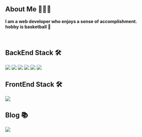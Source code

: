 ## About Me 🧑🏻‍💻
<b>I am a web developer who enjoys a sense of accomplishment.</b>
<br/>
<b>hobby is basketball 🏀</b>

<br/>

## BackEnd Stack 🛠
<img src="https://img.shields.io/badge/Java-007396?style=flat-square&logo=Java&logoColor=white"/>
<img src="https://img.shields.io/badge/Spring-6DB33F?style=flat-square&logo=Spring&logoColor=white"/>
<img src="https://img.shields.io/badge/Node-339933?style=flat-square&logo=Node.js&logoColor=white"/>
<img src="https://img.shields.io/badge/Nginx-00963?style=flat-square&logo=NGINX&logoColor=white"/>
<img src="https://img.shields.io/badge/Oracle-F80000?style=flat-square&logo=Oracle&logoColor=white"/>
<img src="https://img.shields.io/badge/MySQL-4479A1?style=flat-square&logo=MySQL&logoColor=white"/>

<br/>

## FrontEnd Stack 🛠
<img src="https://img.shields.io/badge/JavaScript-F7DF1E?style=flat-square&logo=JavaScript&logoColor=white"/>

<br/>

## Blog 📚
<a href="https://velog.io/@jodheeee" target="_blank"><img src="https://img.shields.io/badge/Velog-20c997?style=flat-square&logo=Vimeo&logoColor=white"/></a>
